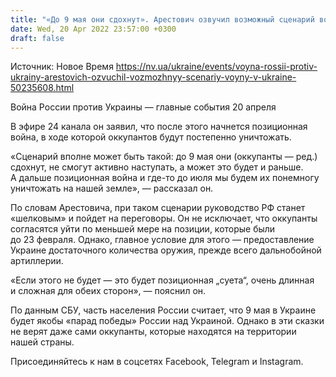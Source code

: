 ```yaml
---
title: "«До 9 мая они сдохнут». Арестович озвучил возможный сценарий войны в Украине"
date: Wed, 20 Apr 2022 23:57:00 +0300
draft: false
---
```

Источник: Новое Время https://nv.ua/ukraine/events/voyna-rossii-protiv-ukrainy-arestovich-ozvuchil-vozmozhnyy-scenariy-voyny-v-ukraine-50235608.html


Война России против Украины — главные события 20 апреля

 В эфире 24 канала он заявил, что после этого начнется позиционная война, в ходе которой оккупантов будут постепенно уничтожать.

«Сценарий вполне может быть такой: до 9 мая они (оккупанты — ред.) сдохнут, не смогут активно наступать, а может это будет и раньше. А дальше позиционная война и где-то до июля мы будем их понемногу уничтожать на нашей земле», — рассказал он.

По словам Арестовича, при таком сценарии руководство РФ станет «шелковым» и пойдет на переговоры. Он не исключает, что оккупанты согласятся уйти по меньшей мере на позиции, которые были до 23 февраля. Однако, главное условие для этого — предоставление Украине достаточного количества оружия, прежде всего дальнобойной артиллерии.

«Если этого не будет — это будет позиционная „суета“, очень длинная и сложная для обеих сторон», — пояснил он.

По данным СБУ, часть населения России считает, что 9 мая в Украине будет якобы «парад победы» России над Украиной. Однако в эти сказки не верят даже сами оккупанты, которые находятся на территории нашей страны.

Присоединяйтесь к нам в соцсетях Facebook, Telegram и Instagram.
